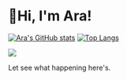 # 🚩Hi, I'm Ara! 

<!---
kevinmf1/kevinmf1 is a ✨ special ✨ repository because its `README.md` (this file) appears on your GitHub profile.
You can click the Preview link to take a look at your changes.
--->

[![Ara's GitHub stats](https://github-readme-stats.vercel.app/api?username=araanv&count_private=true&show_icons=true&line_height=20)](https://github.com/anuraghazra/github-readme-stats)
[![Top Langs](https://github-readme-stats.vercel.app/api/top-langs/?username=araanv&layout=compact&line_height=30)](https://github.com/araanv/github-readme-stats)

![](https://komarev.com/ghpvc/?username=araanv&color=red&style=flat)

Let see what happening here's.
